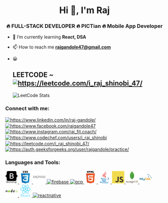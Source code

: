 <h1 align="center">Hi 👋, I'm Raj</h1>
<h3 align="center">🔥 FULL-STACK DEVELOPER 🔥 PICTian 🔥 Mobile App Developer</h3>

- 🌱 I’m currently learning **React, DSA**

- 📫 How to reach me **rajgandole47@gmail.com**
- 😀 <h2 >LEETCODE ~ <a href="https://leetcode.com/i_raj_shinobi_47/" target="blank"><img align="center" src="https://raw.githubusercontent.com/rahuldkjain/github-profile-readme-generator/master/src/images/icons/Social/leet-code.svg" alt="https://leetcode.com/i_raj_shinobi_47/" height="30" width="40" /></a> </h2>
    ![LeetCode Stats](https://leetcard.jacoblin.cool/i_raj_shinobi_47?theme=unicorn&font=Cutive%20Mono&ext=heatmap)


<h3 align="left">Connect with me:</h3>
<p align="left">
<a href="https://www.linkedin.com/in/raj-gandole/" target="blank"><img align="center" src="https://raw.githubusercontent.com/RajShinobi47/github-profile-readme-generator/master/src/images/icons/Social/linked-in-alt.svg" alt="https://www.linkedin.com/in/raj-gandole/" height="30" width="40" /></a>
<a href="https://fb.com/https://www.facebook.com/rajgandole47" target="blank"><img align="center" src="https://raw.githubusercontent.com/RajShinobi47/github-profile-readme-generator/master/src/images/icons/Social/facebook.svg" alt="https://www.facebook.com/rajgandole47" height="30" width="40" /></a>
<a href="https://instagram.com/https://www.instagram.com/raj_fit.coach/" target="blank"><img align="center" src="https://raw.githubusercontent.com/RajShinobi47/github-profile-readme-generator/master/src/images/icons/Social/instagram.svg" alt="https://www.instagram.com/raj_fit.coach/" height="30" width="40" /></a>
<a href="https://www.codechef.com/users/https://www.codechef.com/users/i_raj_shinobi" target="blank"><img align="center" src="https://cdn.jsdelivr.net/npm/simple-icons@3.1.0/icons/codechef.svg" alt="https://www.codechef.com/users/i_raj_shinobi" height="30" width="40" /></a>
<a href="https://leetcode.com/i_raj_shinobi_47/" target="blank"><img align="center" src="https://raw.githubusercontent.com/rahuldkjain/github-profile-readme-generator/master/src/images/icons/Social/leet-code.svg" alt="https://leetcode.com/i_raj_shinobi_47/" height="30" width="40" /></a>
<a href="https://auth.geeksforgeeks.org/user/https://auth.geeksforgeeks.org/user/rajgandole/practice/" target="blank"><img align="center" src="https://raw.githubusercontent.com/RajShinobi47/github-profile-readme-generator/master/src/images/icons/Social/geeks-for-geeks.svg" alt="https://auth.geeksforgeeks.org/user/rajgandole/practice/" height="30" width="40" /></a>
</p>

<h3 align="left">Languages and Tools:</h3>
<p align="left"> <a href="https://getbootstrap.com" target="_blank" rel="noreferrer"> <img src="https://raw.githubusercontent.com/devicons/devicon/master/icons/bootstrap/bootstrap-plain-wordmark.svg" alt="bootstrap" width="40" height="40"/> </a> <a href="https://www.w3schools.com/css/" target="_blank" rel="noreferrer"> <img src="https://raw.githubusercontent.com/devicons/devicon/master/icons/css3/css3-original-wordmark.svg" alt="css3" width="40" height="40"/> </a> <a href="https://expressjs.com" target="_blank" rel="noreferrer"> <img src="https://raw.githubusercontent.com/devicons/devicon/master/icons/express/express-original-wordmark.svg" alt="express" width="40" height="40"/> </a> <a href="https://firebase.google.com/" target="_blank" rel="noreferrer"> <img src="https://www.vectorlogo.zone/logos/firebase/firebase-icon.svg" alt="firebase" width="40" height="40"/> </a> <a href="https://cloud.google.com" target="_blank" rel="noreferrer"> <img src="https://www.vectorlogo.zone/logos/google_cloud/google_cloud-icon.svg" alt="gcp" width="40" height="40"/> </a> <a href="https://www.w3.org/html/" target="_blank" rel="noreferrer"> <img src="https://raw.githubusercontent.com/devicons/devicon/master/icons/html5/html5-original-wordmark.svg" alt="html5" width="40" height="40"/> </a> <a href="https://www.java.com" target="_blank" rel="noreferrer"> <img src="https://raw.githubusercontent.com/devicons/devicon/master/icons/java/java-original.svg" alt="java" width="40" height="40"/> </a> <a href="https://developer.mozilla.org/en-US/docs/Web/JavaScript" target="_blank" rel="noreferrer"> <img src="https://raw.githubusercontent.com/devicons/devicon/master/icons/javascript/javascript-original.svg" alt="javascript" width="40" height="40"/> </a> <a href="https://www.mongodb.com/" target="_blank" rel="noreferrer"> <img src="https://raw.githubusercontent.com/devicons/devicon/master/icons/mongodb/mongodb-original-wordmark.svg" alt="mongodb" width="40" height="40"/> </a> <a href="https://www.mysql.com/" target="_blank" rel="noreferrer"> <img src="https://raw.githubusercontent.com/devicons/devicon/master/icons/mysql/mysql-original-wordmark.svg" alt="mysql" width="40" height="40"/> </a> <a href="https://nodejs.org" target="_blank" rel="noreferrer"> <img src="https://raw.githubusercontent.com/devicons/devicon/master/icons/nodejs/nodejs-original-wordmark.svg" alt="nodejs" width="40" height="40"/> </a> <a href="https://reactjs.org/" target="_blank" rel="noreferrer"> <img src="https://raw.githubusercontent.com/devicons/devicon/master/icons/react/react-original-wordmark.svg" alt="react" width="40" height="40"/> </a> <a href="https://reactnative.dev/" target="_blank" rel="noreferrer"> <img src="https://reactnative.dev/img/header_logo.svg" alt="reactnative" width="40" height="40"/> </a> </p>
